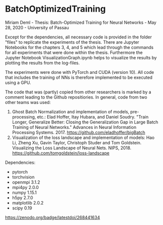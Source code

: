 # BatchOptimizedTraining

Miriam Deml - Thesis: Batch-Optimized Training for Neural Networks - May 28, 2020 - University of Passau

Except for the dependencies, all necessary code is provided in the folder "files" to replicate the experiments of the thesis. 
There are Jupyter Notebooks for the chapters 3, 4, and 5 which lead through the commands for all experiments that were done within the thesis.
Furthermore the Jupyter Notebook VisualizationGraph.ipynb helps to visualize the results by plotting the results from the log-files.

The experiments were done with PyTorch and CUDA (version 10). All code that includes the training of NNs is therefore implemented to be executed using a GPU.

The code that was (partly) copied from other researchers is marked by a comment leading to the Github repositiories. In general, code from two other teams was used:
1. Ghost Batch Normalization and implementation of models, pre-processing, etc.: Elad Hoffer, Itay Hubara, and Daniel Soudry. "Train Longer, Generalize Better: Closing the Generalization Gap in Large Batch Training of Neural Networks." Advances in Neural Information Processing Systems. 2017. https://github.com/eladhoffer/bigBatch
2. Visualization of the loss landscape and implementation of models: Hao Li, Zheng Xu, Gavin Taylor, Christoph Studer and Tom Goldstein. Visualizing the Loss Landscape of Neural Nets. NIPS, 2018. https://github.com/tomgoldstein/loss-landscape


Dependencies:
- pytorch
- torchvision
- openmpi 3.1.2
- mpi4py 2.0.0
- numpy 1.15.1
- h5py 2.7.0
- matplotlib 2.0.2
- scipy 0.19


https://zenodo.org/badge/latestdoi/268441634
